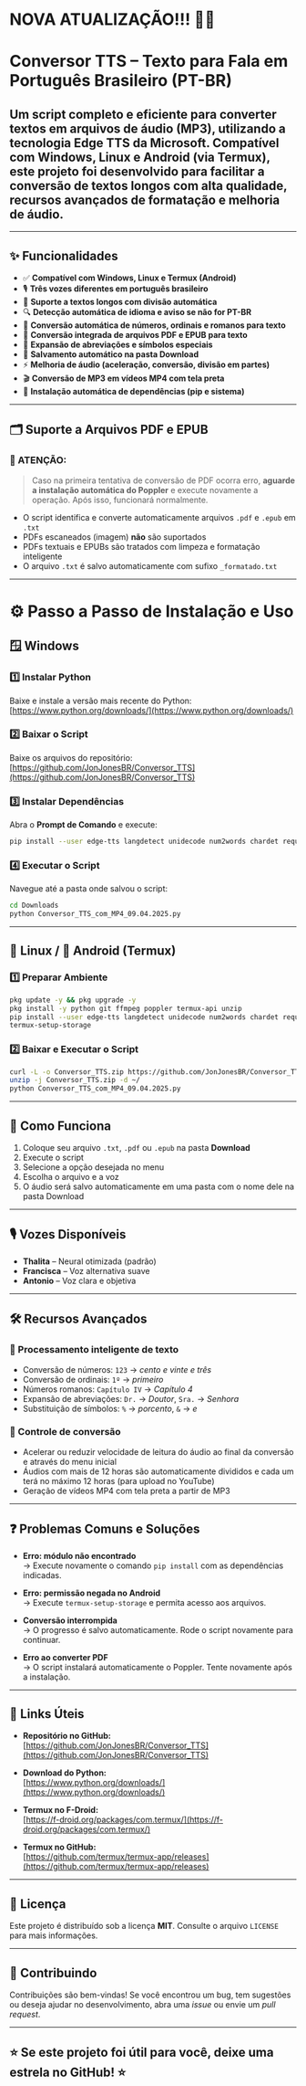 # NOVA ATUALIZAÇÃO!!! 🥳🥳

# Conversor TTS – Texto para Fala em Português Brasileiro (PT-BR)

## Um script completo e eficiente para converter textos em arquivos de áudio (MP3), utilizando a tecnologia **Edge TTS** da Microsoft. Compatível com **Windows**, **Linux** e **Android (via Termux)**, este projeto foi desenvolvido para facilitar a conversão de textos longos com alta qualidade, recursos avançados de formatação e melhoria de áudio.

---

## ✨ Funcionalidades

- ✅ **Compatível com Windows, Linux e Termux (Android)**
- 🎙️ **Três vozes diferentes em português brasileiro**
- 📜 **Suporte a textos longos com divisão automática**
- 🔍 **Detecção automática de idioma e aviso se não for PT-BR**
- 🔢 **Conversão automática de números, ordinais e romanos para texto**
- 📄 **Conversão integrada de arquivos PDF e EPUB para texto**
- 📝 **Expansão de abreviações e símbolos especiais**
- 💾 **Salvamento automático na pasta Download**
- ⚡ **Melhoria de áudio (aceleração, conversão, divisão em partes)**
- 🎬 **Conversão de MP3 em vídeos MP4 com tela preta**
- 🔧 **Instalação automática de dependências (pip e sistema)**

---

## 🗂️ Suporte a Arquivos PDF e EPUB

### 🚨 ATENÇÃO:

> Caso na primeira tentativa de conversão de PDF ocorra erro, **aguarde a instalação automática do Poppler** e execute novamente a operação. Após isso, funcionará normalmente.

- O script identifica e converte automaticamente arquivos `.pdf` e `.epub` em `.txt`
- PDFs escaneados (imagem) **não** são suportados
- PDFs textuais e EPUBs são tratados com limpeza e formatação inteligente
- O arquivo `.txt` é salvo automaticamente com sufixo `_formatado.txt`

---

# ⚙️ Passo a Passo de Instalação e Uso

## 🪟 Windows

### 1️⃣ Instalar Python

Baixe e instale a versão mais recente do Python:  
[https://www.python.org/downloads/](https://www.python.org/downloads/)

### 2️⃣ Baixar o Script

Baixe os arquivos do repositório:  
[https://github.com/JonJonesBR/Conversor_TTS](https://github.com/JonJonesBR/Conversor_TTS)

### 3️⃣ Instalar Dependências

Abra o **Prompt de Comando** e execute:

```bash
pip install --user edge-tts langdetect unidecode num2words chardet requests tqdm aioconsole
```

### 4️⃣ Executar o Script

Navegue até a pasta onde salvou o script:

```bash
cd Downloads
python Conversor_TTS_com_MP4_09.04.2025.py
```

---

## 🐧 Linux / 📱 Android (Termux)

### 1️⃣ Preparar Ambiente

```bash
pkg update -y && pkg upgrade -y
pkg install -y python git ffmpeg poppler termux-api unzip
pip install --user edge-tts langdetect unidecode num2words chardet requests tqdm aioconsole
termux-setup-storage
```

### 2️⃣ Baixar e Executar o Script

```bash
curl -L -o Conversor_TTS.zip https://github.com/JonJonesBR/Conversor_TTS/archive/refs/heads/main.zip
unzip -j Conversor_TTS.zip -d ~/
python Conversor_TTS_com_MP4_09.04.2025.py
```

---

## 📂 Como Funciona

1. Coloque seu arquivo `.txt`, `.pdf` ou `.epub` na pasta **Download**
2. Execute o script
3. Selecione a opção desejada no menu
4. Escolha o arquivo e a voz
5. O áudio será salvo automaticamente em uma pasta com o nome dele na pasta Download

---

## 🎙️ Vozes Disponíveis

- **Thalita** – Neural otimizada (padrão)  
- **Francisca** – Voz alternativa suave  
- **Antonio** – Voz clara e objetiva

---

## 🛠️ Recursos Avançados

### 📜 Processamento inteligente de texto

- Conversão de números: `123` → *cento e vinte e três*
- Conversão de ordinais: `1º` → *primeiro*
- Números romanos: `Capítulo IV` → *Capítulo 4*
- Expansão de abreviações: `Dr.` → *Doutor*, `Sra.` → *Senhora*
- Substituição de símbolos: `%` → *porcento*, `&` → *e*

### 🔄 Controle de conversão

- Acelerar ou reduzir velocidade de leitura do áudio ao final da conversão e através do menu inicial 
- Áudios com mais de 12 horas são automaticamente divididos e cada um terá no máximo 12 horas (para upload no YouTube)
- Geração de vídeos MP4 com tela preta a partir de MP3

---

## ❓ Problemas Comuns e Soluções

- **Erro: módulo não encontrado**  
  → Execute novamente o comando `pip install` com as dependências indicadas.

- **Erro: permissão negada no Android**  
  → Execute `termux-setup-storage` e permita acesso aos arquivos.

- **Conversão interrompida**  
  → O progresso é salvo automaticamente. Rode o script novamente para continuar.

- **Erro ao converter PDF**  
  → O script instalará automaticamente o Poppler. Tente novamente após a instalação.

---

## 🔗 Links Úteis

- **Repositório no GitHub:**  
  [https://github.com/JonJonesBR/Conversor_TTS](https://github.com/JonJonesBR/Conversor_TTS)

- **Download do Python:**  
  [https://www.python.org/downloads/](https://www.python.org/downloads/)

- **Termux no F-Droid:**  
  [https://f-droid.org/packages/com.termux/](https://f-droid.org/packages/com.termux/)

- **Termux no GitHub:**  
  [https://github.com/termux/termux-app/releases](https://github.com/termux/termux-app/releases)

---

## 📄 Licença

Este projeto é distribuído sob a licença **MIT**. Consulte o arquivo `LICENSE` para mais informações.

---

## 🤝 Contribuindo

Contribuições são bem-vindas! Se você encontrou um bug, tem sugestões ou deseja ajudar no desenvolvimento, abra uma *issue* ou envie um *pull request*.

---

## ⭐ Se este projeto foi útil para você, deixe uma estrela no GitHub! ⭐
